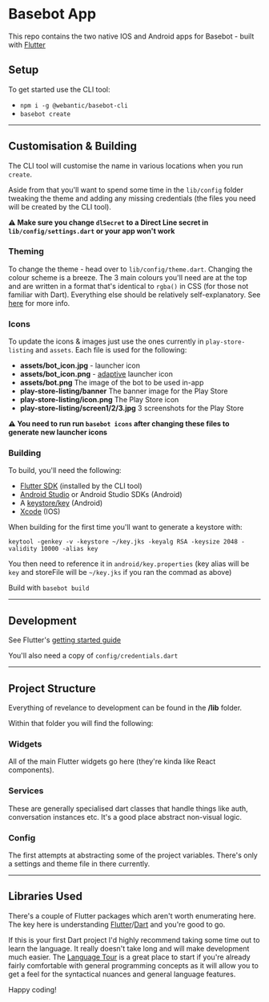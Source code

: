 # Basebot App

This repo contains the two native IOS and Android apps for Basebot - built with [Flutter](https://flutter.io)

Setup
---
To get started use the CLI tool:

- `npm i -g @webantic/basebot-cli`
- `basebot create`

---

Customisation & Building
---
The CLI tool will customise the name in various locations when you run `create`.

Aside from that you'll want to spend some time in the `lib/config` folder tweaking the theme and adding any missing credentials (the files you need will be created by the CLI tool). 

**:warning: Make sure you change `dlSecret` to a Direct Line secret in `lib/config/settings.dart` or your app won't work**

### Theming
To change the theme - head over to `lib/config/theme.dart`. Changing the colour scheme is a breeze. The 3 main colours you'll need are at the top and are written in a format that's identical to `rgba()` in CSS (for those not familiar with Dart). Everything else should be relatively self-explanatory. See [here](https://flutter.io/docs/cookbook/design/themes) for more info.

### Icons
To update the icons & images just use the ones currently in `play-store-listing` and `assets`. Each file is used for the following:

- **assets/bot_icon.jpg** - launcher icon
- **assets/bot_icon.png** - [adaptive](https://developer.android.com/guide/practices/ui_guidelines/icon_design_adaptive) launcher icon
- **assets/bot.png** The image of the bot to be used in-app
- **play-store-listing/banner** The banner image for the Play Store
- **play-store-listing/icon.png** The Play Store icon
- **play-store-listing/screen1/2/3.jpg** 3 screenshots for the Play Store

**:warning: You need to run run `basebot icons` after changing these files to generate new launcher icons**

### Building
To build, you'll need the following:
- [Flutter SDK](https://flutter.io/docs/get-started/install/macos#get-the-flutter-sdk) (installed by the CLI tool)
- [Android Studio](https://developer.android.com/studio/install) or Android Studio SDKs (Android)
- A [keystore/key](https://flutter.io/docs/deployment/android#signing-the-app) (Android)
- [Xcode](https://flutter.io/docs/get-started/install/macos#install-xcode) (IOS)

When building for the first time you'll want to generate a keystore with:

`keytool -genkey -v -keystore ~/key.jks -keyalg RSA -keysize 2048 -validity 10000 -alias key` 

You then need to reference it in `android/key.properties` (key alias will be `key` and storeFile will be `~/key.jks` if you ran the commad as above)

Build with `basebot build`

--- 

Development
---
See Flutter's [getting started guide](https://flutter.io/docs/get-started/install)

You'll also need a copy of `config/credentials.dart`

---

Project Structure
---
Everything of revelance to development can be found in the **/lib** folder. 

Within that folder you will find the following:

### Widgets
All of the main Flutter widgets go here (they're kinda like React components). 

### Services
These are generally specialised dart classes that handle things like auth, conversation instances etc. It's a good place abstract non-visual logic.

### Config
The first attempts at abstracting some of the project variables. There's only a settings and theme file in there currently.

---

Libraries Used
---
There's a couple of Flutter packages which aren't worth enumerating here. The key here is understanding [Flutter](https://flutter.io)/[Dart](https://www.dartlang.org/) and you're good to go.

If this is your first Dart project I'd highly recommend taking some time out to learn the language. It really doesn't take long and will make development much easier. The [Language Tour](https://www.dartlang.org/guides/language/language-tour) is a great place to start if you're already fairly comfortable with general programming concepts as it will allow you to get a feel for the syntactical nuances and general language features. 

Happy coding!
